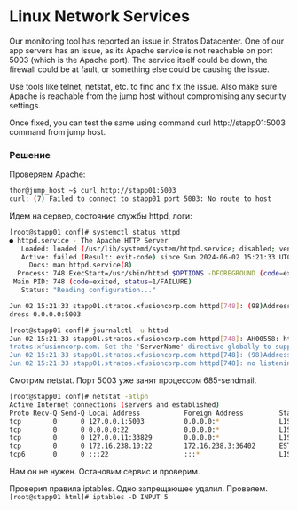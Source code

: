 # Linux Network Services

Our monitoring tool has reported an issue in Stratos Datacenter. One of our app servers has an issue, as its Apache service is not reachable on port 5003 (which is the Apache port). The service itself could be down, the firewall could be at fault, or something else could be causing the issue.


Use tools like telnet, netstat, etc. to find and fix the issue. Also make sure Apache is reachable from the jump host without compromising any security settings.

Once fixed, you can test the same using command curl http://stapp01:5003 command from jump host.

### Решение

Проверяем Apache:
```bash
thor@jump_host ~$ curl http://stapp01:5003
curl: (7) Failed to connect to stapp01 port 5003: No route to host
```

Идем на сервер, состояние службы httpd, логи:
```bash
[root@stapp01 conf]# systemctl status httpd
● httpd.service - The Apache HTTP Server
   Loaded: loaded (/usr/lib/systemd/system/httpd.service; disabled; vendor preset: disabled)
   Active: failed (Result: exit-code) since Sun 2024-06-02 15:21:33 UTC; 6min ago
     Docs: man:httpd.service(8)
  Process: 748 ExecStart=/usr/sbin/httpd $OPTIONS -DFOREGROUND (code=exited, status=1/FAILURE)
 Main PID: 748 (code=exited, status=1/FAILURE)
   Status: "Reading configuration..."

Jun 02 15:21:33 stapp01.stratos.xfusioncorp.com httpd[748]: (98)Address already in use: AH00072: make_sock: could not bind to ad
dress 0.0.0.0:5003
```

```bash
[root@stapp01 conf]# journalctl -u httpd
Jun 02 15:21:33 stapp01.stratos.xfusioncorp.com httpd[748]: AH00558: httpd: Could not reliably determine the server's fully qualified domain name, using stapp01.s
tratos.xfusioncorp.com. Set the 'ServerName' directive globally to suppress this message
Jun 02 15:21:33 stapp01.stratos.xfusioncorp.com httpd[748]: (98)Address already in use: AH00072: make_sock: could not bind to address 0.0.0.0:5003
Jun 02 15:21:33 stapp01.stratos.xfusioncorp.com httpd[748]: no listening sockets available, shutting down
```
Смотрим netstat. Порт 5003 уже занят процессом 685-sendmail.
```bash
[root@stapp01 conf]# netstat -atlpn
Active Internet connections (servers and established)
Proto Recv-Q Send-Q Local Address           Foreign Address         State       PID/Program name    
tcp        0      0 127.0.0.1:5003          0.0.0.0:*               LISTEN      685/sendmail: accep 
tcp        0      0 0.0.0.0:22              0.0.0.0:*               LISTEN      542/sshd            
tcp        0      0 127.0.0.11:33829        0.0.0.0:*               LISTEN      -                   
tcp        0      0 172.16.238.10:22        172.16.238.3:36402      ESTABLISHED 815/sshd: tony [pri 
tcp6       0      0 :::22                   :::*                    LISTEN      542/sshd   
```

Нам он не нужен. Остановим сервис и проверим.

Проверил правила iptables. Одно запрещающее удалил. Провеяем.
`[root@stapp01 html]# iptables -D INPUT 5`



